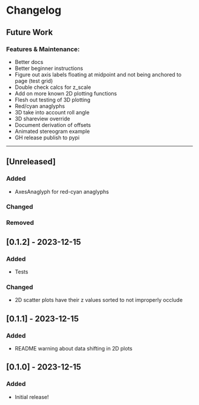 # Changelog

## Future Work
### Features & Maintenance:
- Better docs
- Better beginner instructions
- Figure out axis labels floating at midpoint and not being anchored to page (test grid)
- Double check calcs for z_scale
- Add on more known 2D plotting functions
- Flesh out testing of 3D plotting
- Red/cyan anaglyphs
- 3D take into account roll angle
- 3D shareview override
- Document derivation of offsets
- Animated stereogram example
- GH release publish to pypi

----

## [Unreleased]
### Added    
* AxesAnaglyph for red-cyan anaglyphs
### Changed    
### Removed    


## [0.1.2] - 2023-12-15
### Added
* Tests
### Changed 
* 2D scatter plots have their z values sorted to not improperly occlude   

## [0.1.1] - 2023-12-15
### Added
* README warning about data shifting in 2D plots

## [0.1.0] - 2023-12-15
### Added
* Initial release!
